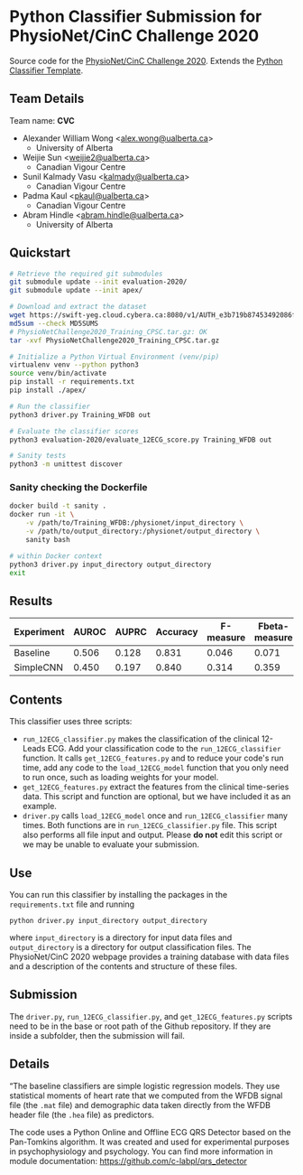 # Python Classifier Submission for PhysioNet/CinC Challenge 2020

Source code for the [PhysioNet/CinC Challenge 2020](https://physionetchallenges.github.io/2020/). Extends the [Python Classifier Template](https://github.com/physionetchallenges/python-classifier-2020).

## Team Details

Team name: **CVC**

- Alexander William Wong <[alex.wong@ualberta.ca](mailto:alex.wong@ualberta.ca)>
    - University of Alberta
- Weijie Sun <[weijie2@ualberta.ca](mailto:weijie2@ualberta.ca)>
    - Canadian Vigour Centre
- Sunil Kalmady Vasu <[kalmady@ualberta.ca](mailto:kalmady@ualberta.ca)>
    - Canadian Vigour Centre
- Padma Kaul <[pkaul@ualberta.ca](mailto:pkaul@ualberta.ca)>
    - Canadian Vigour Centre
- Abram Hindle <[abram.hindle@ualberta.ca](mailto:abram.hindle@ualberta.ca)>
    - University of Alberta

## Quickstart

```bash
# Retrieve the required git submodules
git submodule update --init evaluation-2020/
git submodule update --init apex/

# Download and extract the dataset
wget https://swift-yeg.cloud.cybera.ca:8080/v1/AUTH_e3b719b87453492086f32f5a66c427cf/physionet_2020/PhysioNetChallenge2020_Training_CPSC.tar.gz
md5sum --check MD5SUMS
# PhysioNetChallenge2020_Training_CPSC.tar.gz: OK
tar -xvf PhysioNetChallenge2020_Training_CPSC.tar.gz

# Initialize a Python Virtual Environment (venv/pip)
virtualenv venv --python python3
source venv/bin/activate
pip install -r requirements.txt
pip install ./apex/

# Run the classifier
python3 driver.py Training_WFDB out

# Evaluate the classifier scores
python3 evaluation-2020/evaluate_12ECG_score.py Training_WFDB out

# Sanity tests
python3 -m unittest discover
```

### Sanity checking the Dockerfile

```bash
docker build -t sanity .
docker run -it \
    -v /path/to/Training_WFDB:/physionet/input_directory \
    -v /path/to/output_directory:/physionet/output_directory \
    sanity bash

# within Docker context
python3 driver.py input_directory output_directory
exit
```

## Results

| Experiment | AUROC | AUPRC | Accuracy | F-measure | Fbeta-measure | Gbeta-measure |
|------------|-------|-------|----------|-----------|---------------|---------------|
| Baseline   | 0.506 | 0.128 | 0.831    | 0.046     | 0.071         | 0.029         |
| SimpleCNN  | 0.450 | 0.197 | 0.840    | 0.314     | 0.359         | 0.177         |

## Contents

This classifier uses three scripts:

* `run_12ECG_classifier.py` makes the classification of the clinical 12-Leads ECG. Add your classification code to the `run_12ECG_classifier` function. It calls `get_12ECG_features.py` and to reduce your code's run time, add any code to the `load_12ECG_model` function that you only need to run once, such as loading weights for your model.
* `get_12ECG_features.py` extract the features from the clinical time-series data. This script and function are optional, but we have included it as an example.
* `driver.py` calls `load_12ECG_model` once and `run_12ECG_classifier` many times. Both functions are in `run_12ECG_classifier.py` file. This script also performs all file input and output. Please **do not** edit this script or we may be unable to evaluate your submission.

## Use

You can run this classifier by installing the packages in the `requirements.txt` file and running

    python driver.py input_directory output_directory

where `input_directory` is a directory for input data files and `output_directory` is a directory for output classification files. The PhysioNet/CinC 2020 webpage provides a training database with data files and a description of the contents and structure of these files.

## Submission

The `driver.py`, `run_12ECG_classifier.py`, and `get_12ECG_features.py` scripts need to be in the base or root path of the Github repository. If they are inside a subfolder, then the submission will fail.

## Details
“The baseline classifiers are simple logistic regression models. They use statistical moments of heart rate that we computed from the WFDB signal file (the `.mat` file) and demographic data taken directly from the WFDB header file (the `.hea` file) as predictors. 

The code uses a Python Online and Offline ECG QRS Detector based on the Pan-Tomkins algorithm. It was created and used for experimental purposes in psychophysiology and psychology. You can find more information in module documentation: https://github.com/c-labpl/qrs_detector
